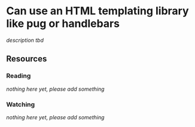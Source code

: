 # Can use an HTML templating library like pug or handlebars
_description tbd_
## Resources
### Reading
_nothing here yet, please add something_
### Watching
_nothing here yet, please add something_
